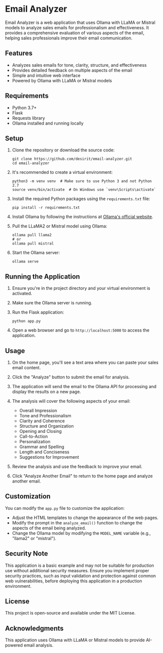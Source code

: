 # Email Analyzer

Email Analyzer is a web application that uses Ollama with LLaMA or Mistral models to analyze sales emails for professionalism and effectiveness. It provides a comprehensive evaluation of various aspects of the email, helping sales professionals improve their email communication.

## Features

- Analyzes sales emails for tone, clarity, structure, and effectiveness
- Provides detailed feedback on multiple aspects of the email
- Simple and intuitive web interface
- Powered by Ollama with LLaMA or Mistral models

## Requirements

- Python 3.7+
- Flask
- Requests library
- Ollama installed and running locally

## Setup

1. Clone the repository or download the source code:
   ```
   git clone https://github.com/desirit/email-analyzer.git
   cd email-analyzer
   ```

2. It's recommended to create a virtual environment:
   ```
   python3 -m venv venv  # Make sure to use Python 3 and not Python 2.7
   source venv/bin/activate  # On Windows use `venv\Scripts\activate`
   ```

3. Install the required Python packages using the `requirements.txt` file:
   ```
   pip install -r requirements.txt
   ```

4. Install Ollama by following the instructions at [Ollama's official website](https://ollama.ai/).

5. Pull the LLaMA2 or Mistral model using Ollama:
   ```
   ollama pull llama2
   # or
   ollama pull mistral
   ```

6. Start the Ollama server:
   ```
   ollama serve
   ```

## Running the Application

1. Ensure you're in the project directory and your virtual environment is activated.

2. Make sure the Ollama server is running.

3. Run the Flask application:
   ```
   python app.py
   ```

4. Open a web browser and go to `http://localhost:5000` to access the application.

## Usage

1. On the home page, you'll see a text area where you can paste your sales email content.

2. Click the "Analyze" button to submit the email for analysis.

3. The application will send the email to the Ollama API for processing and display the results on a new page.

4. The analysis will cover the following aspects of your email:
   - Overall Impression
   - Tone and Professionalism
   - Clarity and Coherence
   - Structure and Organization
   - Opening and Closing
   - Call-to-Action
   - Personalization
   - Grammar and Spelling
   - Length and Conciseness
   - Suggestions for Improvement

5. Review the analysis and use the feedback to improve your email.

6. Click "Analyze Another Email" to return to the home page and analyze another email.

## Customization

You can modify the `app.py` file to customize the application:

- Adjust the HTML templates to change the appearance of the web pages.
- Modify the prompt in the `analyze_email()` function to change the aspects of the email being analyzed.
- Change the Ollama model by modifying the `MODEL_NAME` variable (e.g., "llama2" or "mistral").

## Security Note

This application is a basic example and may not be suitable for production use without additional security measures. Ensure you implement proper security practices, such as input validation and protection against common web vulnerabilities, before deploying this application in a production environment.

## License

This project is open-source and available under the MIT License.

## Acknowledgments

This application uses Ollama with LLaMA or Mistral models to provide AI-powered email analysis.
